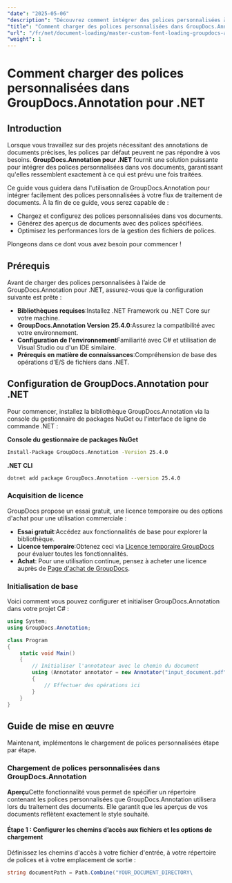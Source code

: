 ```yaml
---
"date": "2025-05-06"
"description": "Découvrez comment intégrer des polices personnalisées à votre flux de traitement de documents grâce à GroupDocs.Annotation pour .NET. Améliorez vos annotations grâce à un style de police précis."
"title": "Comment charger des polices personnalisées dans GroupDocs.Annotation pour .NET ? Un guide complet"
"url": "/fr/net/document-loading/master-custom-font-loading-groupdocs-annotation-dotnet/"
"weight": 1
---
```


# Comment charger des polices personnalisées dans GroupDocs.Annotation pour .NET

## Introduction

Lorsque vous travaillez sur des projets nécessitant des annotations de documents précises, les polices par défaut peuvent ne pas répondre à vos besoins. **GroupDocs.Annotation pour .NET** fournit une solution puissante pour intégrer des polices personnalisées dans vos documents, garantissant qu'elles ressemblent exactement à ce qui est prévu une fois traitées.

Ce guide vous guidera dans l'utilisation de GroupDocs.Annotation pour intégrer facilement des polices personnalisées à votre flux de traitement de documents. À la fin de ce guide, vous serez capable de :
- Chargez et configurez des polices personnalisées dans vos documents.
- Générez des aperçus de documents avec des polices spécifiées.
- Optimisez les performances lors de la gestion des fichiers de polices.

Plongeons dans ce dont vous avez besoin pour commencer !

## Prérequis

Avant de charger des polices personnalisées à l’aide de GroupDocs.Annotation pour .NET, assurez-vous que la configuration suivante est prête :
- **Bibliothèques requises**:Installez .NET Framework ou .NET Core sur votre machine.
- **GroupDocs.Annotation Version 25.4.0**:Assurez la compatibilité avec votre environnement.
- **Configuration de l'environnement**Familiarité avec C# et utilisation de Visual Studio ou d'un IDE similaire.
- **Prérequis en matière de connaissances**:Compréhension de base des opérations d'E/S de fichiers dans .NET.

## Configuration de GroupDocs.Annotation pour .NET

Pour commencer, installez la bibliothèque GroupDocs.Annotation via la console du gestionnaire de packages NuGet ou l'interface de ligne de commande .NET :

**Console du gestionnaire de packages NuGet**
```bash
Install-Package GroupDocs.Annotation -Version 25.4.0
```

**\.NET CLI**
```bash
dotnet add package GroupDocs.Annotation --version 25.4.0
```

### Acquisition de licence

GroupDocs propose un essai gratuit, une licence temporaire ou des options d'achat pour une utilisation commerciale :
- **Essai gratuit**:Accédez aux fonctionnalités de base pour explorer la bibliothèque.
- **Licence temporaire**:Obtenez ceci via [Licence temporaire GroupDocs](https://purchase.groupdocs.com/temporary-license/) pour évaluer toutes les fonctionnalités.
- **Achat**: Pour une utilisation continue, pensez à acheter une licence auprès de [Page d'achat de GroupDocs](https://purchase.groupdocs.com/buy).

### Initialisation de base

Voici comment vous pouvez configurer et initialiser GroupDocs.Annotation dans votre projet C# :

```csharp
using System;
using GroupDocs.Annotation;

class Program
{
    static void Main()
    {
        // Initialiser l'annotateur avec le chemin du document
        using (Annotator annotator = new Annotator("input_document.pdf"))
        {
            // Effectuer des opérations ici
        }
    }
}
```

## Guide de mise en œuvre

Maintenant, implémentons le chargement de polices personnalisées étape par étape.

### Chargement de polices personnalisées dans GroupDocs.Annotation

**Aperçu**Cette fonctionnalité vous permet de spécifier un répertoire contenant les polices personnalisées que GroupDocs.Annotation utilisera lors du traitement des documents. Elle garantit que les aperçus de vos documents reflètent exactement le style souhaité.

#### Étape 1 : Configurer les chemins d’accès aux fichiers et les options de chargement

Définissez les chemins d'accès à votre fichier d'entrée, à votre répertoire de polices et à votre emplacement de sortie :

```csharp
string documentPath = Path.Combine("YOUR_DOCUMENT_DIRECTORY\